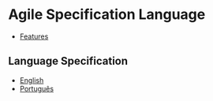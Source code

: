 # Agile Specification Language

- [Features](doc/features/)

## Language Specification

- [English](doc/asl-en.md)
- [Português](doc/asl-pt.md)